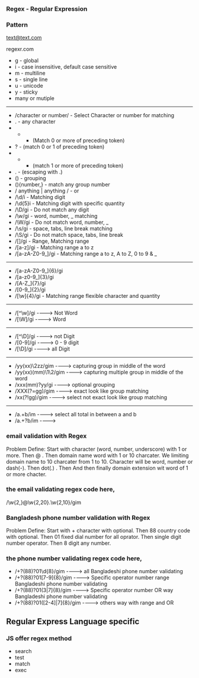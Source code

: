 
### Regex - Regular Expression

### Pattern 
text@text.com

regexr.com

* g - global
* i - case insensitive, default case sensitive
* m - multiline
* s - single line
* u - unicode
* y - sticky
*  many or mutiple

---

* /character or number/ - Select Character or number for matching
* . - any character
* * - (Match 0 or more of preceding token)
* ? - (match 0 or 1 of preceding token)
* + - (match 1 or more of preceding token)
* \. - (escaping with .)
* () - grouping
* (){number,} - match any group number
* / anything | anything / - or
* /\d/i - Matching digit
* /\d{5}i - Matching digit with specific quantity
* /\D/gi - Do not match any digit
* /\w/gi - word, number, _ matching
* /\W/gi - Do not match word, number, _
* /\s/gi - space, tabs, line break matching
* /\S/gi - Do not match space, tabs, line break
* /[]/gi - Range, Matching range
* /[a-z]/gi - Matching range a to z
* /[a-zA-Z0-9_]/gi - Matching range a to z, A to Z, 0 to 9 & _

---

* /[a-zA-Z0-9_]{6}/gi
* /[a-z0-9_]{3}/gi
* /[A-Z_]{7}/gi
* /[0-9_]{2}/gi
* /[\w]{4}/gi  - Matching range flexible character and quantity

---

* /[^\w]/gi ----> Not Word
* /[\W]/gi ----> Word

---

* /[^\D]/gi ----> not Digit 
* /[0-9]/gi ----> 0 - 9 digit
* /[\D]/gi ----> all Digit

---

* /yy(xx)\2zz/gim ----> capturing group in middle of the word
* /yy(xx)(mm)\1\2/gim ----> capturing multiple group in middle of the word
* /xxx(mm)?yy/gi ----> optional grouping 
* /XXX(?=gg)/gim ----> exact look like group matching
* /xx(?!gg)/gim ----> select not exact look like group matching

---

* /a.+b/im ----> select all total in between a and b 
* /a.+?b/im ----> 

### email validation with Regex 
Problem Define: Start with character (word, number, underscore) with 1 or more. Then @ . Then domain name word with 1 or 10 charcater. We limiting domain name to 10 charcater from 1 to 10. Character will be word, number or dash(-). Then dot(.) . Then And then finally domain extension wit word of 1 or more chacter. 

### the email validating regex code here, 

/\w{2,}@\w{2,20}\.\w{2,10}/gim

### Bangladesh phone number validation with Regex 
Problem Define: Start with + character with optional. Then 88 country code with optional. Then 01 fixed dial number for all oprator. Then single digit number operator. Then 8 digit any number. 

### the phone number validating regex code here,

* /\+?(88)?01\d\{8}/gim ----> all Bangladeshi phone number validating
* /\+?(88)?01\[7-9]\{8}/gim ----> Specific operator number range Bangladeshi phone number validating
* /\+?(88)?01\(3|7]\{8}/gim ----> Specific operator number OR way Bangladeshi phone number validating
* /\+?(88)?01\([2-4]|7]\{8}/gim ----> others way with range and OR

## Regular Express Language specific

### JS offer regex method
* search
* test
* match
* exec
    


